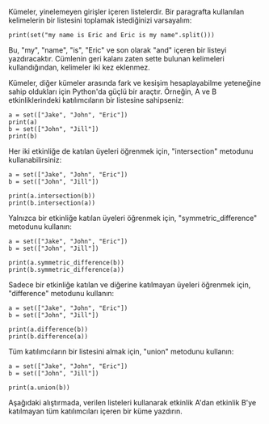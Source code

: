 Kümeler, yinelemeyen girişler içeren listelerdir. Bir paragrafta kullanılan kelimelerin bir listesini toplamak istediğinizi varsayalım:

    print(set("my name is Eric and Eric is my name".split()))

Bu, "my", "name", "is", "Eric" ve son olarak "and" içeren bir listeyi yazdıracaktır. Cümlenin geri kalanı zaten sette bulunan kelimeleri kullandığından, kelimeler iki kez eklenmez.

Kümeler, diğer kümeler arasında fark ve kesişim hesaplayabilme yeteneğine sahip oldukları için Python'da güçlü bir araçtır. Örneğin, A ve B etkinliklerindeki katılımcıların bir listesine sahipseniz:

    a = set(["Jake", "John", "Eric"])
    print(a)
    b = set(["John", "Jill"])
    print(b)

Her iki etkinliğe de katılan üyeleri öğrenmek için, "intersection" metodunu kullanabilirsiniz:

    a = set(["Jake", "John", "Eric"])
    b = set(["John", "Jill"])
    
    print(a.intersection(b))
    print(b.intersection(a))

Yalnızca bir etkinliğe katılan üyeleri öğrenmek için, "symmetric_difference" metodunu kullanın:

    a = set(["Jake", "John", "Eric"])
    b = set(["John", "Jill"])
    
    print(a.symmetric_difference(b))
    print(b.symmetric_difference(a))

Sadece bir etkinliğe katılan ve diğerine katılmayan üyeleri öğrenmek için, "difference" metodunu kullanın:

    a = set(["Jake", "John", "Eric"])
    b = set(["John", "Jill"])
    
    print(a.difference(b))
    print(b.difference(a))

Tüm katılımcıların bir listesini almak için, "union" metodunu kullanın:

    a = set(["Jake", "John", "Eric"])
    b = set(["John", "Jill"])
    
    print(a.union(b))

Aşağıdaki alıştırmada, verilen listeleri kullanarak etkinlik A'dan etkinlik B'ye katılmayan tüm katılımcıları içeren bir küme yazdırın.
